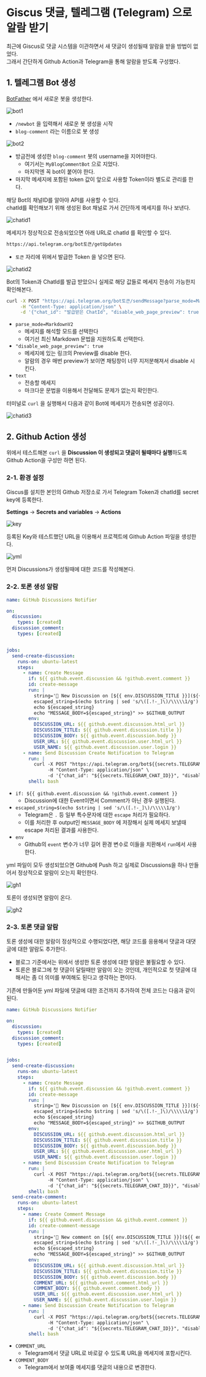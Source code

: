 # Giscus 댓글, 텔레그램 (Telegram) 으로 알람 받기

최근에 Giscus로 댓글 시스템을 이관하면서 새 댓글이 생성될때 알람을 받을 방법이 없었다.  
그래서 간단하게 Github Action과 Telegram을 통해 알람을 받도록 구성했다.

## 1. 텔레그램 Bot 생성

[BotFather](https://telegram.me/BotFather) 에서 새로운 봇을 생성한다.

![bot1](./images/bot1.png)

- `/newbot` 을 입력해서 새로운 봇 생성을 시작
- `blog-comment` 라는 이름으로 봇 생성

![bot2](./images/bot2.png)

- 방금전에 생성한 `blog-comment` 봇의 username을 지어야한다.
  - 여기서는 `MyBlogCommentBot` 으로 지었다.
  - 마지막엔 꼭 bot이 붙어야 한다.
- 마지막 메세지에 포함된 token 값이 앞으로 사용할 Token이라 별도로 관리를 한다.

해당 Bot의 채널ID를 알아야 API를 사용할 수 있다.  
chatId를 확인해보기 위해 생성된 Bot 채널로 가서 간단하게 메세지를 하나 보낸다.

![chatid1](./images/chatid1.png)

메세지가 정상적으로 전송되었으면 아래 URL로 chatId 를 확인할 수 있다.

```bash
https://api.telegram.org/bot토큰/getUpdates
```
- `토큰` 자리에 위에서 발급한 Token 을 넣으면 된다.

![chatid2](./images/chatid2.png)

Bot의 Token과 ChatId를 발급 받았으니 실제로 해당 값들로 메세지 전송이 가능한지 확인해본다.

```bash
curl -X POST "https://api.telegram.org/bot토큰/sendMessage?parse_mode=MarkdownV2" \
     -H "Content-Type: application/json" \
     -d '{"chat_id": "발급받은 ChatId", "disable_web_page_preview": true, "text": "`const a = api()` 잘가냐"}'
```

- `parse_mode=MarkdownV2`
  - 메세지를 해석할 모드를 선택한다
  - 여기선 최신 Markdown 문법을 지원하도록 선택한다.
- `"disable_web_page_preview": true`
  - 메세지에 있는 링크의 Preview를 disable 한다.
  - 알람의 경우 매번 preview가 보이면 채팅창이 너무 지저분해져서 disable 시킨다.
- `text`
  - 전송할 메세지
  - 마크다운 문법을 이용해서 전달해도 문제가 없는지 확인한다.

터미널로 `curl` 을 실행해서 다음과 같이 Bot에 메세지가 전송되면 성공이다.

![chatid3](./images/chatid3.png)

## 2. Github Action 생성

위에서 테스트해본 `curl` 을 **Discussion 이 생성되고 댓글이 될때마다 실행**하도록 Github Action을 구성만 하면 된다.  
  
### 2-1. 환경 설정

Giscus를 설치한 본인의 Github 저장소로 가서 Telegram Token과 chatId를 secret key에 등록한다.  
  
**Settings** -> **Secrets and variables** -> **Actions**

![key](./images/key.png)

등록된 Key와 테스트했던 URL을 이용해서 프로젝트에 Github Action 파일을 생성한다.

![yml](./images/yml.png)

먼저 Discussions가 생성될때에 대한 코드를 작성해본다.

### 2-2. 토론 생성 알람

```yml
name: GitHub Discussions Notifier

on:
  discussion:
    types: [created]
  discussion_comment:
    types: [created]


jobs:
  send-create-discussion:
    runs-on: ubuntu-latest
    steps:
      - name: Create Message
        if: ${{ github.event.discussion && !github.event.comment }}
        id: create-message
        run: |
          string='🐛 New Discussion on [${{ env.DISCUSSION_TITLE }}](${{ env.DISCUSSION_URL }}) \nby[@${{ env.USER_NAME }}](${{ env.USER_URL }}) \n\n${{ env.DISCUSSION_BODY }}"'
          escaped_string=$(echo $string | sed 's/\([.!-_]\)/\\\\\1/g')
          echo ${escaped_string}
          echo "MESSAGE_BODY=${escaped_string}" >> $GITHUB_OUTPUT
        env:
          DISCUSSION_URL: ${{ github.event.discussion.html_url }}
          DISCUSSION_TITLE: ${{ github.event.discussion.title }}
          DISCUSSION_BODY: ${{ github.event.discussion.body }}
          USER_URL: ${{ github.event.discussion.user.html_url }}
          USER_NAME: ${{ github.event.discussion.user.login }}
      - name: Send Discussion Create Notification to Telegram
        run: |
          curl -X POST "https://api.telegram.org/bot${{secrets.TELEGRAM_TOKEN}}/sendMessage?parse_mode=MarkdownV2" \
               -H "Content-Type: application/json" \
               -d '{"chat_id": "${{secrets.TELEGRAM_CHAT_ID}}", "disable_web_page_preview": true, "text": "${{ steps.create-message.outputs.MESSAGE_BODY }}"'
        shell: bash
```

- `if: ${{ github.event.discussion && !github.event.comment }}`
  - Discussion에 대한 Event이면서 Comment가 아닌 경우 실행된다.
- `escaped_string=$(echo $string | sed 's/\([.!-_]\)/\\\\\1/g')` 
  - Telegram은 `.` 등 일부 특수문자에 대한 `escape` 처리가 필요하다.
  - 이를 처리한 후 output인 `MESSAGE_BODY` 에 저장해서 실제 메세지 보낼때 escape 처리된 결과를 사용한다.
- `env`
  - Github의 `event` 변수가 너무 길어 환경 변수로 이들을 치환해서 `run`에서 사용한다.

yml 파일이 모두 생성되었으면 Github에 Push 하고 실제로 Discussions을 하나 만들어서 정상적으로 알람이 오는지 확인한다.

![gh1](./images/gh1.png)

토론이 생성되면 알람이 온다.

![gh2](./images/gh2.png)

### 2-3. 토론 댓글 알람

토론 생성에 대한 알람이 정상적으로 수행되었다면, 해당 코드를 응용해서 댓글과 대댓글에 대한 알람도 추가한다.

- 블로그 기준에서는 위에서 생성한 토론 생성에 대한 알람은 불필요할 수 있다.
- 토론은 블로그에 첫 댓글이 달릴때만 알람이 오는 것인데, 개인적으로 첫 댓글에 대해서는 좀 더 의미를 부여해도 된다고 생각하는 편이다.

기존에 만들어둔 yml 파일에 댓글에 대한 조건까지 추가하여 전체 코드는 다음과 같이 된다.

```yml
name: GitHub Discussions Notifier

on:
  discussion:
    types: [created]
  discussion_comment:
    types: [created]


jobs:
  send-create-discussion:
    runs-on: ubuntu-latest
    steps:
      - name: Create Message
        if: ${{ github.event.discussion && !github.event.comment }}
        id: create-message
        run: |
          string='🐛 New Discussion on [${{ env.DISCUSSION_TITLE }}](${{ env.DISCUSSION_URL }}) \nby[@${{ env.USER_NAME }}](${{ env.USER_URL }}) \n\n${{ env.DISCUSSION_BODY }}"'
          escaped_string=$(echo $string | sed 's/\([.!-_]\)/\\\\\1/g')
          echo ${escaped_string}
          echo "MESSAGE_BODY=${escaped_string}" >> $GITHUB_OUTPUT
        env:
          DISCUSSION_URL: ${{ github.event.discussion.html_url }}
          DISCUSSION_TITLE: ${{ github.event.discussion.title }}
          DISCUSSION_BODY: ${{ github.event.discussion.body }}
          USER_URL: ${{ github.event.discussion.user.html_url }}
          USER_NAME: ${{ github.event.discussion.user.login }}
      - name: Send Discussion Create Notification to Telegram
        run: |
          curl -X POST "https://api.telegram.org/bot${{secrets.TELEGRAM_TOKEN}}/sendMessage?parse_mode=MarkdownV2" \
               -H "Content-Type: application/json" \
               -d '{"chat_id": "${{secrets.TELEGRAM_CHAT_ID}}", "disable_web_page_preview": true, "text": "${{ steps.create-message.outputs.MESSAGE_BODY }}"'
        shell: bash
  send-create-comment:
    runs-on: ubuntu-latest
    steps:
      - name: Create Comment Message
        if: ${{ github.event.discussion && github.event.comment }}
        id: create-comment-message
        run: |
          string='💬 New comment on [${{ env.DISCUSSION_TITLE }}](${{ env.COMMENT_URL }}) \nby[@${{ env.USER_NAME }}](${{ env.USER_URL }}) \n\n${{ env.COMMENT_BODY }}"'
          escaped_string=$(echo $string | sed 's/\([.!-_]\)/\\\\\1/g')
          echo ${escaped_string}
          echo "MESSAGE_BODY=${escaped_string}" >> $GITHUB_OUTPUT
        env:
          DISCUSSION_URL: ${{ github.event.discussion.html_url }}
          DISCUSSION_TITLE: ${{ github.event.discussion.title }}
          DISCUSSION_BODY: ${{ github.event.discussion.body }}
          COMMENT_URL: ${{ github.event.comment.html_url }}
          COMMENT_BODY: ${{ github.event.comment.body }}
          USER_URL: ${{ github.event.discussion.user.html_url }}
          USER_NAME: ${{ github.event.discussion.user.login }}
      - name: Send Discussion Create Notification to Telegram
        run: |
          curl -X POST "https://api.telegram.org/bot${{secrets.TELEGRAM_TOKEN}}/sendMessage?parse_mode=MarkdownV2" \
               -H "Content-Type: application/json" \
               -d '{"chat_id": "${{secrets.TELEGRAM_CHAT_ID}}", "disable_web_page_preview": true, "text": "${{ steps.create-comment-message.outputs.MESSAGE_BODY }}"'
        shell: bash
```

- `COMMENT_URL`
  - Telegram에서 댓글 URL로 바로갈 수 있도록 URL을 메세지에 포함시킨다.
- `COMMENT_BODY`
  - Telegram에서 보여줄 메세지를 댓글의 내용으로 변경한다.

